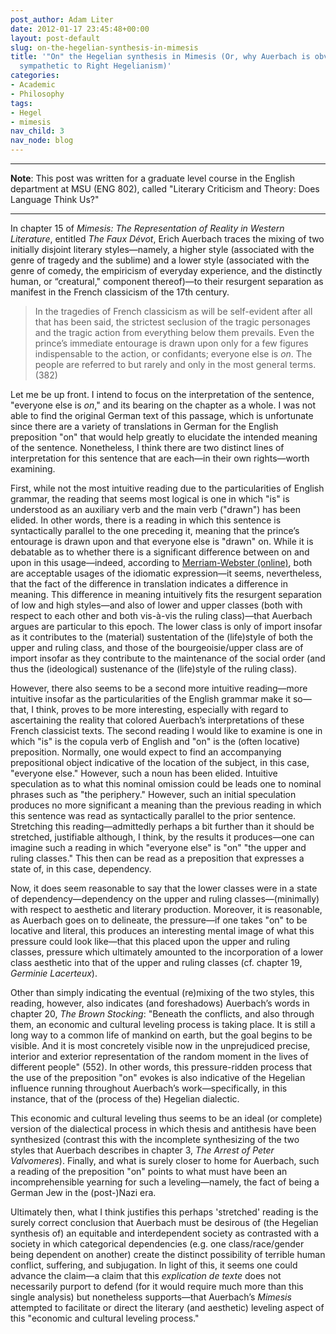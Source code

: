 ```yaml
---
post_author: Adam Liter
date: 2012-01-17 23:45:48+00:00
layout: post-default
slug: on-the-hegelian-synthesis-in-mimesis
title: '"On" the Hegelian synthesis in Mimesis (Or, why Auerbach is obviously not
  sympathetic to Right Hegelianism)'
categories:
- Academic
- Philosophy
tags:
- Hegel
- mimesis
nav_child: 3
nav_node: blog
---
```


* * *

**Note**: This post was written for a graduate level course in the English department at MSU (ENG 802), called "Literary Criticism and Theory: Does Language Think Us?"

* * *

In chapter 15 of _Mimesis: The Representation of Reality in Western Literature_, entitled _The Faux Dévot_, Erich Auerbach traces the mixing of two initially disjoint literary styles—namely, a higher style (associated with the genre of tragedy and the sublime) and a lower style (associated with the genre of comedy, the empiricism of everyday experience, and the distinctly human, or “creatural," component thereof)—to their resurgent separation as manifest in the French classicism of the 17th century.


> In the tragedies of French classicism as will be self-evident after all that has been said, the strictest seclusion of the tragic personages and the tragic action from everything below them prevails. Even the prince’s immediate entourage is drawn upon only for a few figures indispensable to the action, or confidants; everyone else is _on_. The people are referred to but rarely and only in the most general terms. (382)


Let me be up front. I intend to focus on the interpretation of the sentence, "everyone else is _on_," and its bearing on the chapter as a whole. I was not able to find the original German text of this passage, which is unfortunate since there are a variety of translations in German for the English preposition "on" that would help greatly to elucidate the intended meaning of the sentence. Nonetheless, I think there are two distinct lines of interpretation for this sentence that are each—in their own rights—worth examining.

First, while not the most intuitive reading due to the particularities of English grammar, the reading that seems most logical is one in which "is" is understood as an auxiliary verb and the main verb ("drawn") has been elided. In other words, there is a reading in which this sentence is syntactically parallel to the one preceding it, meaning that the prince’s entourage is drawn upon and that everyone else is "drawn" on. While it is debatable as to whether there is a significant difference between on and upon in this usage—indeed, according to [Merriam-Webster (online)](http://www.merriam-webster.com/dictionary/draw), both are acceptable usages of the idiomatic expression—it seems, nevertheless, that the fact of the difference in translation indicates a difference in meaning. This difference in meaning intuitively fits the resurgent separation of low and high styles—and also of lower and upper classes (both with respect to each other and both vis-à-vis the ruling class)—that Auerbach argues are particular to this epoch. The lower class is only of import insofar as it contributes to the (material) sustentation of the (life)style of both the upper and ruling class, and those of the bourgeoisie/upper class are of import insofar as they contribute to the maintenance of the social order (and thus the (ideological) sustenance of the (life)style of the ruling class).

However, there also seems to be a second more intuitive reading—more intuitive insofar as the particularities of the English grammar make it so—that, I think, proves to be more interesting, especially with regard to ascertaining the reality that colored Auerbach’s interpretations of these French classicist texts. The second reading I would like to examine is one in which "is" is the copula verb of English and "on" is the (often locative) preposition. Normally, one would expect to find an accompanying prepositional object indicative of the location of the subject, in this case, "everyone else." However, such a noun has been elided. Intuitive speculation as to what this nominal omission could be leads one to nominal phrases such as "the periphery." However, such an initial speculation produces no more significant a meaning than the previous reading in which this sentence was read as syntactically parallel to the prior sentence. Stretching this reading—admittedly perhaps a bit further than it should be stretched, justifiable although, I think, by the results it produces—one can imagine such a reading in which "everyone else" is "on" "the upper and ruling classes." This then can be read as a preposition that expresses a state of, in this case, dependency.

Now, it does seem reasonable to say that the lower classes were in a state of dependency—dependency on the upper and ruling classes—(minimally) with respect to aesthetic and literary production. Moreover, it is reasonable, as Auerbach goes on to delineate, the pressure—if one takes "on" to be locative and literal, this produces an interesting mental image of what this pressure could look like—that this placed upon the upper and ruling classes, pressure which ultimately amounted to the incorporation of a lower class aesthetic into that of the upper and ruling classes (cf. chapter 19, _Germinie Lacerteux_).

Other than simply indicating the eventual (re)mixing of the two styles, this reading, however, also indicates (and foreshadows) Auerbach’s words in chapter 20, _The Brown Stocking_: "Beneath the conflicts, and also through them, an economic and cultural leveling process is taking place. It is still a long way to a common life of mankind on earth, but the goal begins to be visible. And it is most concretely visible now in the unprejudiced precise, interior and exterior representation of the random moment in the lives of different people" (552). In other words, this pressure-ridden process that the use of the preposition "on" evokes is also indicative of the Hegelian influence running throughout Auerbach’s work—specifically, in this instance, that of the (process of the) Hegelian dialectic.

This economic and cultural leveling thus seems to be an ideal (or complete) version of the dialectical process in which thesis and antithesis have been synthesized (contrast this with the incomplete synthesizing of the two styles that Auerbach describes in chapter 3, _The Arrest of Peter Valvomeres_). Finally, and what is surely closer to home for Auerbach, such a reading of the preposition "on" points to what must have been an incomprehensible yearning for such a leveling—namely, the fact of being a German Jew in the (post-)Nazi era.

Ultimately then, what I think justifies this perhaps 'stretched' reading is the surely correct conclusion that Auerbach must be desirous of (the Hegelian synthesis of) an equitable and interdependent society as contrasted with a society in which categorical dependencies (e.g. one class/race/gender being dependent on another) create the distinct possibility of terrible human conflict, suffering, and subjugation. In light of this, it seems one could advance the claim—a claim that this _explication de texte_ does not necessarily purport to defend (for it would require much more than this single analysis) but nonetheless supports—that Auerbach’s _Mimesis_ attempted to facilitate or direct the literary (and aesthetic) leveling aspect of this "economic and cultural leveling process."